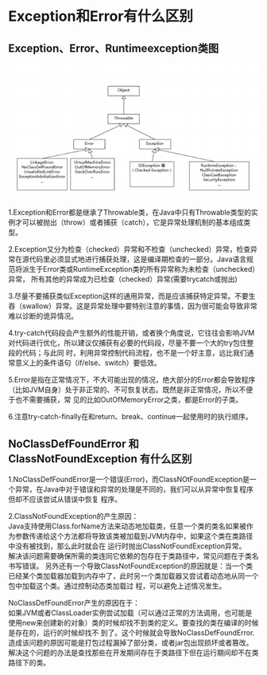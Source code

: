 # Exception和Error有什么区别 #
## Exception、Error、Runtimeexception类图
![](https://github.com/BATFOR/MyImg/blob/master/exceptionANDErrorClassPic.png?raw=true)  

1.Exception和Error都是继承了Throwable类，在Java中只有Throwable类型的实例才可以被抛出（throw）或者捕获（catch），它是异常处理机制的基本组成类型。  

2.Exception又分为检查（checked）异常和不检查（unchecked）异常，检查异常在源代码里必须显式地进行捕获处理，这是编译期检查的一部分。Java语言规范将派生于Error类或RuntimeException类的所有异常称为未检查（unchecked）异常，
所有其他的异常成为已检查（checked）异常(需要trycatch或抛出)  

3.尽量不要捕获类似Exception这样的通用异常，而是应该捕获特定异常。不要生吞（swallow）异常。这是异常处理中要特别注意的事情，因为很可能会导致非常难以诊断的诡异情况。  

4.try-catch代码段会产生额外的性能开销，或者换个角度说，它往往会影响JVM对代码进行优化，所以建议仅捕获有必要的代码段，尽量不要一个大的try包住整段的代码；与此同
时，利用异常控制代码流程，也不是一个好主意，远比我们通常意义上的条件语句（if/else、switch）要低效。

5.Error是指在正常情况下，不大可能出现的情况，绝大部分的Error都会导致程序（比如JVM自身）处于非正常的、不可恢复状态。既然是非正常情况，所以不便于也不需要捕获，常
见的比如OutOfMemoryError之类，都是Error的子类。  

6.注意try-catch-finally在和return、break、continue一起使用时的执行顺序。

## NoClassDefFoundError 和 ClassNotFoundException 有什么区别 ##
1.NoClassDefFoundError是一个错误(Error)，而ClassNOtFoundException是一个异常，在Java中对于错误和异常的处理是不同的，我们可以从异常中恢复程序但却不应该尝试从错误中恢复
程序。  

2.ClassNotFoundException的产生原因：  
Java支持使用Class.forName方法来动态地加载类，任意一个类的类名如果被作为参数传递给这个方法都将导致该类被加载到JVM内存中，如果这个类在类路径中没有被找到，那么此时就会在
运行时抛出ClassNotFoundException异常。  
解决该问题需要确保所需的类连同它依赖的包存在于类路径中，常见问题在于类名书写错误。
另外还有一个导致ClassNotFoundException的原因就是：当一个类已经某个类加载器加载到内存中了，此时另一个类加载器又尝试着动态地从同一个包中加载这个类。通过控制动态类加载过
程，可以避免上述情况发生。  

NoClassDefFoundError产生的原因在于：  
如果JVM或者ClassLoader实例尝试加载（可以通过正常的方法调用，也可能是使用new来创建新的对象）类的时候却找不到类的定义。要查找的类在编译的时候是存在的，运行的时候却找不
到了。这个时候就会导致NoClassDefFoundError.  
造成该问题的原因可能是打包过程漏掉了部分类，或者jar包出现损坏或者篡改。解决这个问题的办法是查找那些在开发期间存在于类路径下但在运行期间却不在类路径下的类。


